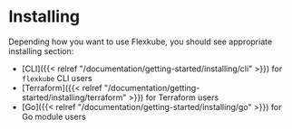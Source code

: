 # Installing

Depending how you want to use Flexkube, you should see appropriate installing section:

- [CLI]({{< relref "/documentation/getting-started/installing/cli" >}}) for `flexkube` CLI users
- [Terraform]({{< relref "/documentation/getting-started/installing/terraform" >}}) for Terraform users
- [Go]({{< relref "/documentation/getting-started/installing/go" >}}) for Go module users